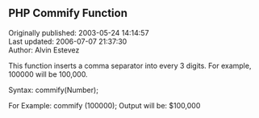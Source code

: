 ## PHP Commify Function  
Originally published: 2003-05-24 14:14:57  
Last updated: 2006-07-07 21:37:30  
Author: Alvin Estevez  
  
This function inserts a comma separator into every 3 digits. For example, 100000 will be 100,000.

Syntax:
commify(Number);

For Example:
commify (100000);
Output will be: $100,000